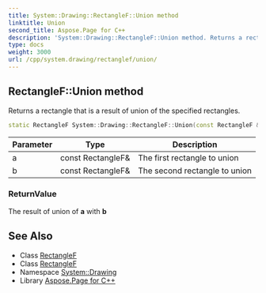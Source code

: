 ```yaml
---
title: System::Drawing::RectangleF::Union method
linktitle: Union
second_title: Aspose.Page for C++
description: 'System::Drawing::RectangleF::Union method. Returns a rectangle that is a result of union of the specified rectangles in C++.'
type: docs
weight: 3000
url: /cpp/system.drawing/rectanglef/union/
---
```

## RectangleF::Union method


Returns a rectangle that is a result of union of the specified rectangles.

```cpp
static RectangleF System::Drawing::RectangleF::Union(const RectangleF &a, const RectangleF &b)
```


| Parameter | Type | Description |
| --- | --- | --- |
| a | const RectangleF\& | The first rectangle to union |
| b | const RectangleF\& | The second rectangle to union |

### ReturnValue

The result of union of **a** with **b**

## See Also

* Class [RectangleF](../)
* Class [RectangleF](../)
* Namespace [System::Drawing](../../)
* Library [Aspose.Page for C++](../../../)
